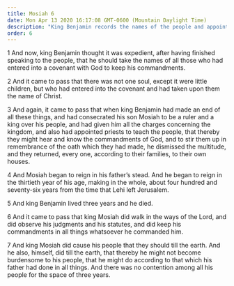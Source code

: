 ```yaml
---
title: Mosiah 6
date: Mon Apr 13 2020 16:17:08 GMT-0600 (Mountain Daylight Time)
description: "King Benjamin records the names of the people and appoints priests to teach them—Mosiah reigns as a righteous king. About 124–121 B.C."
order: 6
---
```


1 And now, king Benjamin thought it was expedient, after having finished speaking to the people, that he should take the names of all those who had entered into a covenant with God to keep his commandments.

2 And it came to pass that there was not one soul, except it were little children, but who had entered into the covenant and had taken upon them the name of Christ.

3 And again, it came to pass that when king Benjamin had made an end of all these things, and had consecrated his son Mosiah to be a ruler and a king over his people, and had given him all the charges concerning the kingdom, and also had appointed priests to teach the people, that thereby they might hear and know the commandments of God, and to stir them up in remembrance of the oath which they had made, he dismissed the multitude, and they returned, every one, according to their families, to their own houses.

4 And Mosiah began to reign in his father’s stead. And he began to reign in the thirtieth year of his age, making in the whole, about four hundred and seventy-six years from the time that Lehi left Jerusalem.

5 And king Benjamin lived three years and he died.

6 And it came to pass that king Mosiah did walk in the ways of the Lord, and did observe his judgments and his statutes, and did keep his commandments in all things whatsoever he commanded him.

7 And king Mosiah did cause his people that they should till the earth. And he also, himself, did till the earth, that thereby he might not become burdensome to his people, that he might do according to that which his father had done in all things. And there was no contention among all his people for the space of three years.
